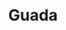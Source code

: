 ---
title: Guada
date: 
draft: false

# descripcion
description : Pulsera de plata 925 y nácar

materials: Plata 925

color: Nácar negro

dimensions: 19cm largo

code: 03-24-0608

type: "Pulseras"

categories: []

price: $5.860,00

# Images
# first image will be shown in the product page
images:
  # - image: "images/path_to_image"
  # La ubicacion de las imagenes es imagenes/Pulseras/Pulseras.Nácar/03-24-0608-guada
  - image: "./images/pulseras/nácar/03-24-0608.JPG"
---